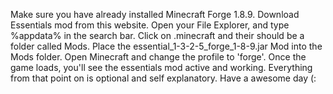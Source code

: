 Make sure you have already installed Minecraft Forge 1.8.9.
Download Essentials mod from this website.
Open your File Explorer, and type %appdata% in the search bar.
Click on .minecraft and their should be a folder called Mods.
Place the essential_1-3-2-5_forge_1-8-9.jar Mod into the Mods folder.
Open Minecraft and change the profile to 'forge'.
Once the game loads, you'll see the essentials mod active and working.
Everything from that point on is optional and self explanatory.
Have a awesome day (:
